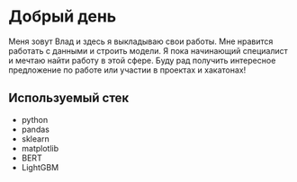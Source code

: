 ﻿
# Добрый день
Меня зовут Влад и здесь я выкладываю свои работы.
Мне нравится работать с данными и строить модели.
Я пока начинающий специалист и мечтаю найти работу в этой сфере.
Буду рад получить интересное предложение по работе или участии в проектах и хакатонах!

## Используемый стек

 - python
 - pandas
 - sklearn
 - matplotlib
 - BERT
 - LightGBM

